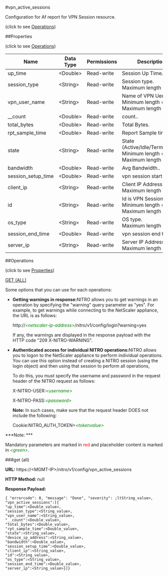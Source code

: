#vpn_active_sessions



Configuration for Af report for VPN Session resource.

<span>(click to see [Operations](#operations))</span>



##Properties 

<span>(click to see [Operations](#operations))</span>





<table><thead><tr><th>Name</th><th>Data Type</th><th>Permissions</th><th>Description</th></tr></thead><tbody><tr><td>up_time</td><td>&lt;Double></td><td>Read-write</td><td>Session Up Time.</td></tr><tr><td>session_type</td><td>&lt;String></td><td>Read-write</td><td>Session type.<br>Maximum length = 128</td></tr><tr><td>vpn_user_name</td><td>&lt;String></td><td>Read-write</td><td>Name of VPN Uer.<br>Minimum length = 1<br>Maximum length = 128</td></tr><tr><td>__count</td><td>&lt;Double></td><td>Read-write</td><td>count..</td></tr><tr><td>total_bytes</td><td>&lt;Double></td><td>Read-write</td><td>Total Bytes.</td></tr><tr><td>rpt_sample_time</td><td>&lt;Double></td><td>Read-write</td><td>Report Sample time..</td></tr><tr><td>state</td><td>&lt;String></td><td>Read-write</td><td>State (Active/Idle/Terminated).<br>Minimum length = 1<br>Maximum length = 128</td></tr><tr><td>bandwidth</td><td>&lt;Double></td><td>Read-write</td><td>Avg Bandwidth..</td></tr><tr><td>session_setup_time</td><td>&lt;Double></td><td>Read-write</td><td>vpn session start time.</td></tr><tr><td>client_ip</td><td>&lt;String></td><td>Read-write</td><td>Client IP Address..<br>Maximum length = 64</td></tr><tr><td>id</td><td>&lt;String></td><td>Read-write</td><td>Id is VPN Session ID.<br>Minimum length = 1<br>Maximum length = 64</td></tr><tr><td>os_type</td><td>&lt;String></td><td>Read-write</td><td>OS type.<br>Maximum length = 128</td></tr><tr><td>session_end_time</td><td>&lt;Double></td><td>Read-write</td><td>vpn session end time.</td></tr><tr><td>server_ip</td><td>&lt;String></td><td>Read-write</td><td>Server IP Address..<br>Maximum length = 64</td></tr></tbody></table>

##Operations 

<span>(click to see [Properties](#properties))</span>





[GET (ALL)](#get-all)





Some options that you can use for each operations:

<ul><li><p><b>Getting warnings in response:</b>NITRO allows you to get warnings in an operation by specifying the "warning" query parameter as "yes". For example, to get warnings while connecting to the NetScaler appliance, the URL is as follows:</p><p>http://<span style="color:green;font-style:italic;">&lt;netscaler-ip-address&gt;</span>/nitro/v1/config/login?warning=yes</p><p>If any, the warnings are displayed in the response payload with the HTTP code "209 X-NITRO-WARNING".</p></li><li><p><b>Authenticated access for individual NITRO operations:</b>NITRO allows you to logon to the NetScaler appliance to perform individual operations. You can use this option instead of creating a NITRO session (using the login object) and then using that session to perform all operations,</p><p>To do this, you must specify the username and password in the request header of the NITRO request as follows:</p><p>X-NITRO-USER:<span style="color:green;font-style:italic;">&lt;username&gt;</span></p><p>X-NITRO-PASS:<span style="color:green;font-style:italic;">&lt;password&gt;</span></p><p><b>Note: </b>In such cases, make sure that the request header DOES not include the following:</p><p>Cookie:NITRO_AUTH_TOKEN=<span style="color:green;font-style:italic;">&lt;tokenvalue&gt;</span></p></li></ul>







***Note: *** 

Mandatory parameters are marked in <span style="color:#FF0000;">red</span> and placeholder content is marked in <span style="color:green;font-style:italic">&lt;green&gt;</span>.



###get (all)







<b>URL: </b>https://&lt;MGMT-IP&gt;/nitro/v1/config/vpn_active_sessions

<b>HTTP Method: </b>null

<b>Response Payload: </b>
```
{ "errorcode": 0, "message": "Done", "severity": ;ltString_value>, "vpn_active_sessions":[{
"up_time":<Double_value>,
"session_type":<String_value>,
"vpn_user_name":<String_value>,
"__count":<Double_value>,
"total_bytes":<Double_value>,
"rpt_sample_time":<Double_value>,
"state":<String_value>,
"device_ip_address":<String_value>,
"bandwidth":<Double_value>,
"session_setup_time":<Double_value>,
"client_ip":<String_value>,
"id":<String_value>,
"os_type":<String_value>,
"session_end_time":<Double_value>,
"server_ip":<String_value>}]}
```







